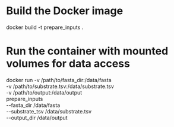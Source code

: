 # Build the Docker image
docker build -t prepare_inputs .

# Run the container with mounted volumes for data access
docker run -v /path/to/fasta_dir:/data/fasta \
           -v /path/to/substrate.tsv:/data/substrate.tsv \
           -v /path/to/output:/data/output \
           prepare_inputs \
           --fasta_dir /data/fasta \
           --substrate_tsv /data/substrate.tsv \
           --output_dir /data/output
